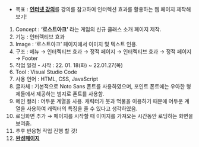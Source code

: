 - 목표 : [**인터넷 강의**](https://www.inflearn.com/course/%EC%95%A0%ED%94%8C-%EC%9B%B9%EC%82%AC%EC%9D%B4%ED%8A%B8-%EC%9D%B8%ED%84%B0%EB%9E%99%EC%85%98-%ED%81%B4%EB%A1%A0/dashboard)를 강의를 참고하여 인터렉션 효과를 활용하는 웹 페이지 제작해보기!
1. Concept : **‘로스트아크’** 라는 게임의 신규 클래스 소개 페이지 제작.
2. 기능 : 인터렉티브 효과
3. Image : ‘로스트아크’ 페이지에서 이미지 및 텍스트 인용.
4. 구조 : 메뉴 → 인터렉티브 효과 → 정적 페이지 → 인터렉티브 효과 → 정적 페이지 → Footer
5. 작업 일정 - 시작 : 22. 01. 18(화) ~ 22.01.27(목)
6. Tool : Visual Studio Code
7. 사용 언어 : HTML, CSS, JavaScript
8. 글자체 : 기본적으로 Noto Sans 폰트를 사용하였으며, 포인트 폰트에는 우아한 형제들에서 제공하는 범지로 폰트를 사용함.
9. 메인 컬러 : 어두운 계열을 사용. 캐릭터가 붓과 먹물을 이용하기 때문에 어두운 계열을 사용하여 캐릭터의 특징을 줄 수 있다고 생각하였음.
10. 로딩화면 추가 → 페이지를 시작할 때 이미지를 가져오는 시간동안 로딩하는 화면을 보여줌.  
11. 추후 반응형 작업 진행 할 것!
12. [**완성페이지**](https://lostark-clone.netlify.app/)
